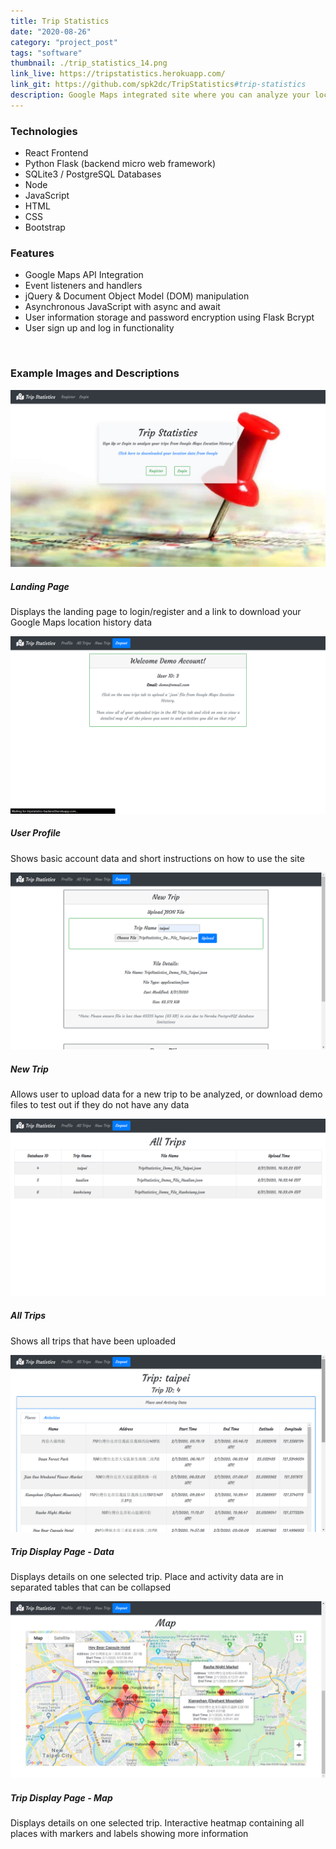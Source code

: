 ```yaml
---
title: Trip Statistics
date: "2020-08-26"
category: "project_post"
tags: "software"
thumbnail: ./trip_statistics_14.png
link_live: https://tripstatistics.herokuapp.com/
link_git: https://github.com/spk2dc/TripStatistics#trip-statistics
description: Google Maps integrated site where you can analyze your location history data and see an overview of where you visited and what you did on your last trip.
---
```


### Technologies

- React Frontend
- Python Flask (backend micro web framework)
- SQLite3 / PostgreSQL Databases
- Node
- JavaScript
- HTML
- CSS
- Bootstrap

### Features

- Google Maps API Integration
- Event listeners and handlers
- jQuery & Document Object Model (DOM) manipulation
- Asynchronous JavaScript with async and await
- User information storage and password encryption using Flask Bcrypt
- User sign up and log in functionality

<br />

### Example Images and Descriptions

<div class="card bg-light my-5 p-2">
  <img class="card-img-top border my-1" src="./trip_statistics_1.png" alt="trip_statistics">
  <div class="card-body">
    <h5 class="card-title">Landing Page</h5>
    <p class="card-text">Displays the landing page to login/register and a link to download your Google Maps location history data</p>
  </div>
</div>

<div class="card bg-light my-5 p-2">
  <img class="card-img-top border my-1" src="./trip_statistics_4.png" alt="trip_statistics">
  <div class="card-body">
    <h5 class="card-title">User Profile</h5>
    <p class="card-text">Shows basic account data and short instructions on how to use the site</p>
  </div>
</div>

<div class="card bg-light my-5 p-2">
  <img class="card-img-top border my-1" src="./trip_statistics_6.png" alt="trip_statistics">
  <div class="card-body">
    <h5 class="card-title">New Trip</h5>
    <p class="card-text">Allows user to upload data for a new trip to be analyzed, or download demo files to test out if they do not have any data</p>
  </div>
</div>

<div class="card bg-light my-5 p-2">
  <img class="card-img-top border my-1" src="./trip_statistics_7.png" alt="trip_statistics">
  <div class="card-body">
    <h5 class="card-title">All Trips</h5>
    <p class="card-text">Shows all trips that have been uploaded</p>
  </div>
</div>

<div class="card bg-light my-5 p-2">
  <img class="card-img-top border my-1" src="./trip_statistics_8.png" alt="trip_statistics">
  <div class="card-body">
    <h5 class="card-title">Trip Display Page - Data</h5>
    <p class="card-text">Displays details on one selected trip. Place and activity data are in separated tables that can be collapsed</p>
  </div>
</div>

<div class="card bg-light my-5 p-2">
  <img class="card-img-top border my-1" src="./trip_statistics_14.png" alt="trip_statistics">
  <div class="card-body">
    <h5 class="card-title">Trip Display Page - Map</h5>
    <p class="card-text">Displays details on one selected trip. Interactive heatmap containing all places with markers and labels showing more information</p>
  </div>
</div>
